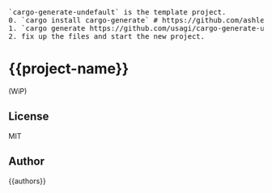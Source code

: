 <pre>`cargo-generate-undefault` is the template project.
0. `cargo install cargo-generate` # https://github.com/ashleygwilliams/cargo-generate
1. `cargo generate https://github.com/usagi/cargo-generate-undefault.git` # 
2. fix up the files and start the new project.
</pre>

# {{project-name}}

(WiP)

## License

MIT

## Author

{{authors}}
